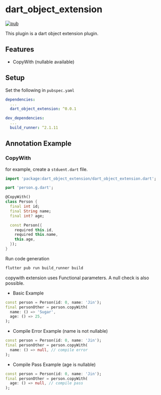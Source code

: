 # dart_object_extension

[![pub](https://img.shields.io/pub/v/dart_object_extension.svg?style=flat)](https://pub.dev/packages/dart_object_extension)

This plugin is a dart object extension plugin.

## Features

- CopyWith (nullable available)

## Setup

Set the following in `pubspec.yaml`

```yaml
dependencies:
  ...
  dart_object_extension: ^0.0.1

dev_dependencies:
  ...
  build_runner: ^2.1.11
```

## Annotation Example

### CopyWith

for example, create a `stduent.dart` file.

```dart
import 'package:dart_object_extension/dart_object_extension.dart';

part 'person.g.dart';

@CopyWith()
class Person {
  final int id;
  final String name;
  final int? age;

  const Person({
    required this.id,
    required this.name,
    this.age,
  });
}

```

Run code generation

```bash
flutter pub run build_runner build
```

copywith extension uses Functional parameters. A null check is also possible.

- Basic Example
```dart
const person = Person(id: 0, name: 'Jin');
final personOther = person.copyWith(
  name: () => 'Sugar',
  age: () => 25,
);
```

- Compile Error Example (name is not nullable)

```dart
const person = Person(id: 0, name: 'Jin');
final personOther = person.copyWith(
  name: () => null, // compile error
);
```

- Compile Pass Example (age is nullable)

```dart
const person = Person(id: 0, name: 'Jin');
final personOther = person.copyWith(
  age: () => null, // compile pass
);
```

